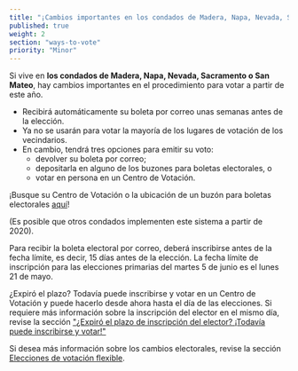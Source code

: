 ```yaml
---
title: "¡Cambios importantes en los condados de Madera, Napa, Nevada, Sacramento y San Mateo!"
published: true
weight: 2
section: "ways-to-vote"
priority: "Minor"
---
```


Si vive en **los condados de Madera, Napa, Nevada, Sacramento o San Mateo**, hay cambios importantes en el procedimiento para votar a partir de este año.     

- Recibirá automáticamente su boleta por correo unas semanas antes de la elección.    
- Ya no se usarán para votar la mayoría de los lugares de votación de los vecindarios.    
- En cambio, tendrá tres opciones para emitir su voto:     
  - devolver su boleta por correo;    
  - depositarla en alguno de los buzones para boletas electorales, o    
  - votar en persona en un Centro de Votación.    

¡Busque su Centro de Votación o la ubicación de un buzón para boletas electorales [aquí](http://www.sos.ca.gov/elections/voters-choice-act/vca-counties/)!  

(Es posible que otros condados implementen este sistema a partir de 2020).    

Para recibir la boleta electoral por correo, deberá inscribirse antes de la fecha límite, es decir, 15 días antes de la elección. La fecha límite de inscripción para las elecciones primarias del martes 5 de junio es el lunes 21 de mayo.    

¿Expiró el plazo? Todavía puede inscribirse y votar en un Centro de Votación y puede hacerlo desde ahora hasta el día de las elecciones. Si requiere más información sobre la inscripción del elector en el mismo día, revise la sección ["¿Expiró el plazo de inscripción del elector? ¡Todavía puede inscribirse y votar!"](#menu-item-¿Expiró-el-plazo-de-inscripción-del-elector?-¡Todavía-puede-inscribirse-para-votar!)   

Si desea más información sobre los cambios electorales, revise la sección [Elecciones de votación flexible](http://www.sos.ca.gov/elections/voters-choice-act/).   